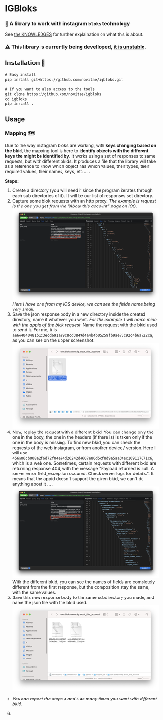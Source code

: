 # IGBloks
### 🧱 A library to work with instagram `bloks` technology
See [the KNOWLEDGES](./KNOWLEDGES/) for further explaination on what this is about.
### ⚠️ This library is currently being develloped, <u>it is unstable</u>.
## Installation 🔌
```
# Easy install
pip install git+https://github.com/novitae/igbloks.git

# If you want to also access to the tools
git clone https://github.com/novitae/igbloks
cd igbloks
pip install .
```
## Usage
### Mapping 🗺️
Due to the way instagram bloks are working, with **keys changing based on the bkid**, the mapping tool is here to **identify objects with the different keys the might be identified by**. It works using a set of responses to same requests, but with different bkids. It produces a file that the library will take as a reference to know which object has which values, their types, their required values, their names, keys, etc ... .

**Steps:**
1. Create a directory (you will need it since the program iterates through each sub directories of it). It will be our list of responses set directory.
2. Capture some blok requests with an http proxy. *The example is request is the one you get from the "About this account" page on iOS*.
  ![](src/Capture%20d’écran%202023-12-21%20à%2014.46.10.png)
  *Here I have one from my iOS device, we can see the fields name being very small.*
3. Save the json response body in a new directory inside the created directory, name it whatever you want. *For the example, I will name mine with the appid of the blok request*. Name the request with the bkid used to send it. For me, it is `ae6e4040481b1c3ecd691a99c8cd3849d4a4b4b05259fb9ae75c92c4b6a722ca`, as you can see on the upper screenshot.
  ![](src/Capture%20d’écran%202023-12-21%20à%2014.31.04.png)
4. Now, replay the request with a different bkid. You can change only the one in the body, the one in the headers (if there is) is taken only if the one in the body is missing. To find new bkid, you can check the requests of the web instagram, or from another device / version. Here I will use `456a06cb008a2f6d72f04e94d26242d4607e80d5cf8d9a5aa34ec109117071c6`, which is a web one. Sometimes, certain requests with different bkid are returning response 404, with the message "Payload returned is null. A server error field_exception occured. Check server logs for details.". It means that the appid doesn't support the given bkid, we can't do anything about it ... .
  ![](src/Capture%20d’écran%202023-12-21%20à%2014.45.32.png)
  With the different bkid, you can see the names of fields are completely different from the first response, but the composition stay the same, with the same values.
5. Save this new response body to the same subdirectory you made, and name the json file with the bkid used.
  ![](src/Capture%20d’écran%202023-12-21%20à%2015.00.42.png)
- *You can repeat the steps `4` and `5` as many times you want with different bkid.*
6. 